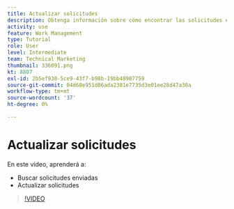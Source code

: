 ```yaml
---
title: Actualizar solicitudes
description: Obtenga información sobre cómo encontrar las solicitudes enviadas y realice una actualización de dichas solicitudes en [!DNL  Workfront].
activity: use
feature: Work Management
type: Tutorial
role: User
level: Intermediate
team: Technical Marketing
thumbnail: 336091.png
kt: 8807
exl-id: 2b5ef930-5ce9-43f7-b98b-19bb48907759
source-git-commit: 04d68e951d86ada2381e7735d3e01ee28d47a30a
workflow-type: tm+mt
source-wordcount: '37'
ht-degree: 0%

---
```


# Actualizar solicitudes

En este vídeo, aprenderá a:

* Buscar solicitudes enviadas
* Actualizar solicitudes

>[!VIDEO](https://video.tv.adobe.com/v/336091/?quality=12)
